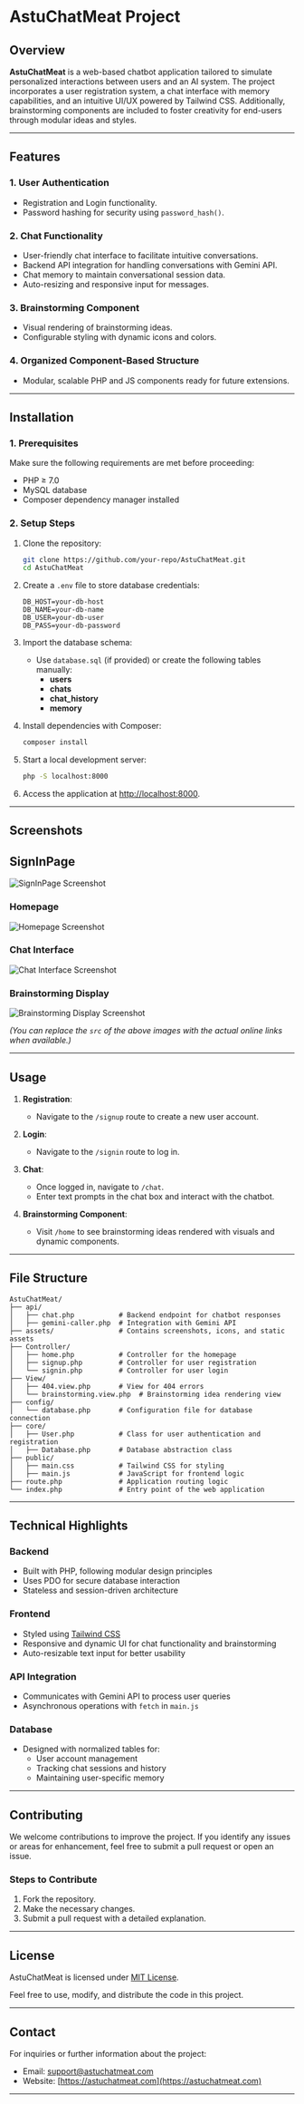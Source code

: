 # AstuChatMeat Project

## Overview

**AstuChatMeat** is a web-based chatbot application tailored to simulate personalized interactions between users and an AI system. The project incorporates a user registration system, a chat interface with memory capabilities, and an intuitive UI/UX powered by Tailwind CSS. Additionally, brainstorming components are included to foster creativity for end-users through modular ideas and styles.

---

## Features

### 1. User Authentication
- Registration and Login functionality.
- Password hashing for security using `password_hash()`.

### 2. Chat Functionality
- User-friendly chat interface to facilitate intuitive conversations.
- Backend API integration for handling conversations with Gemini API.
- Chat memory to maintain conversational session data.
- Auto-resizing and responsive input for messages.

### 3. Brainstorming Component
- Visual rendering of brainstorming ideas.
- Configurable styling with dynamic icons and colors.

### 4. Organized Component-Based Structure
- Modular, scalable PHP and JS components ready for future extensions.

---

## Installation

### 1. Prerequisites
Make sure the following requirements are met before proceeding:
- PHP ≥ 7.0
- MySQL database
- Composer dependency manager installed

### 2. Setup Steps
1. Clone the repository:
   ```bash
   git clone https://github.com/your-repo/AstuChatMeat.git
   cd AstuChatMeat
   ```
2. Create a `.env` file to store database credentials:
   ```plaintext
   DB_HOST=your-db-host
   DB_NAME=your-db-name
   DB_USER=your-db-user
   DB_PASS=your-db-password
   ```
3. Import the database schema:
    - Use `database.sql` (if provided) or create the following tables manually:
        - **users**
        - **chats**
        - **chat_history**
        - **memory**

4. Install dependencies with Composer:
   ```bash
   composer install
   ```

5. Start a local development server:
   ```bash
   php -S localhost:8000
   ```
6. Access the application at [http://localhost:8000](http://localhost:8000).

---

## Screenshots

## SignInPage
![SignInPage Screenshot](https://github.com/Mohammed-App-creater/Web-Projects/blob/master/assets/signIn.png)

### Homepage
![Homepage Screenshot](assets/screenshot-homepage.png)

### Chat Interface
![Chat Interface Screenshot](assets/screenshot-chat.png)

### Brainstorming Display
![Brainstorming Display Screenshot](assets/screenshot-brainstorming.png)

*(You can replace the `src` of the above images with the actual online links when available.)*

---

## Usage

1. **Registration**:
    - Navigate to the `/signup` route to create a new user account.

2. **Login**:
    - Navigate to the `/signin` route to log in.

3. **Chat**:
    - Once logged in, navigate to `/chat`.
    - Enter text prompts in the chat box and interact with the chatbot.

4. **Brainstorming Component**:
    - Visit `/home` to see brainstorming ideas rendered with visuals and dynamic components.

---

## File Structure

```plaintext
AstuChatMeat/
├── api/
│   ├── chat.php           # Backend endpoint for chatbot responses
│   ├── gemini-caller.php  # Integration with Gemini API
├── assets/                # Contains screenshots, icons, and static assets
├── Controller/
│   ├── home.php           # Controller for the homepage
│   ├── signup.php         # Controller for user registration
│   └── signin.php         # Controller for user login
├── View/
│   ├── 404.view.php       # View for 404 errors
│   └── brainstorming.view.php  # Brainstorming idea rendering view
├── config/
│   └── database.php       # Configuration file for database connection
├── core/
│   ├── User.php           # Class for user authentication and registration
│   ├── Database.php       # Database abstraction class
├── public/
│   ├── main.css           # Tailwind CSS for styling
│   ├── main.js            # JavaScript for frontend logic
├── route.php              # Application routing logic
└── index.php              # Entry point of the web application
```

---

## Technical Highlights

### Backend
- Built with PHP, following modular design principles
- Uses PDO for secure database interaction
- Stateless and session-driven architecture

### Frontend
- Styled using [Tailwind CSS](https://tailwindcss.com)
- Responsive and dynamic UI for chat functionality and brainstorming
- Auto-resizable text input for better usability

### API Integration
- Communicates with Gemini API to process user queries
- Asynchronous operations with `fetch` in `main.js`

### Database
- Designed with normalized tables for:
    - User account management
    - Tracking chat sessions and history
    - Maintaining user-specific memory

---

## Contributing

We welcome contributions to improve the project. If you identify any issues or areas for enhancement, feel free to submit a pull request or open an issue.

### Steps to Contribute
1. Fork the repository.
2. Make the necessary changes.
3. Submit a pull request with a detailed explanation.

---

## License

AstuChatMeat is licensed under [MIT License](https://opensource.org/licenses/MIT).

Feel free to use, modify, and distribute the code in this project.

---

## Contact

For inquiries or further information about the project:
- Email: [support@astuchatmeat.com](mailto:support@astuchatmeat.com)
- Website: [https://astuchatmeat.com](https://astuchatmeat.com)

---

